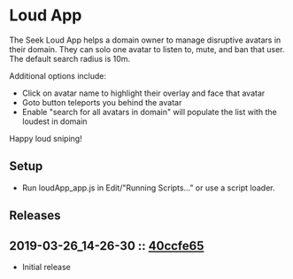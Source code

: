 # Loud App

The Seek Loud App helps a domain owner to manage disruptive avatars in their domain. They can solo one avatar to listen to, mute, and ban that user. The default search radius is 10m.

Additional options include: 
- Click on avatar name to highlight their overlay and face that avatar
- Goto button teleports you behind the avatar
- Enable "search for all avatars in domain" will populate the list with the loudest in domain

Happy loud sniping!

## Setup
- Run loudApp_app.js in Edit/"Running Scripts..." or use a script loader.

## Releases

## 2019-03-26_14-26-30 :: [40ccfe65](https://github.com/highfidelity/hifi-content/commit/40ccfe65)
- Initial release